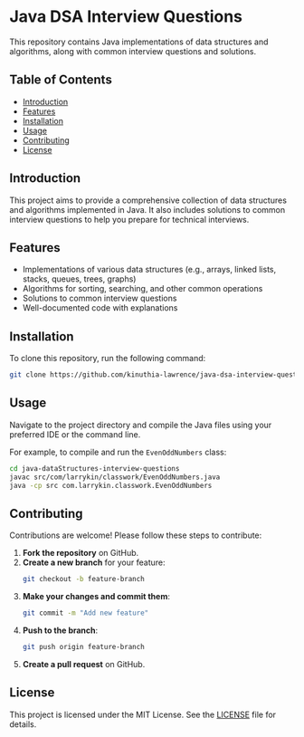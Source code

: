 # Java DSA Interview Questions

This repository contains Java implementations of data structures and algorithms, along with common interview questions and solutions.

## Table of Contents

- [Introduction](#introduction)
- [Features](#features)
- [Installation](#installation)
- [Usage](#usage)
- [Contributing](#contributing)
- [License](#license)

## Introduction

This project aims to provide a comprehensive collection of data structures and algorithms implemented in Java. It also includes solutions to common interview questions to help you prepare for technical interviews.

## Features

- Implementations of various data structures (e.g., arrays, linked lists, stacks, queues, trees, graphs)
- Algorithms for sorting, searching, and other common operations
- Solutions to common interview questions
- Well-documented code with explanations

## Installation

To clone this repository, run the following command:

```sh
git clone https://github.com/kinuthia-lawrence/java-dsa-interview-questions.git
```

## Usage

Navigate to the project directory and compile the Java files using your preferred IDE or the command line.

For example, to compile and run the `EvenOddNumbers` class:

```sh
cd java-dataStructures-interview-questions
javac src/com/larrykin/classwork/EvenOddNumbers.java
java -cp src com.larrykin.classwork.EvenOddNumbers
```

## Contributing

Contributions are welcome! Please follow these steps to contribute:

1. **Fork the repository** on GitHub.
2. **Create a new branch** for your feature:
   ```sh
   git checkout -b feature-branch
   ```
3. **Make your changes and commit them**:
   ```sh
   git commit -m "Add new feature"
   ```
4. **Push to the branch**:
   ```sh
   git push origin feature-branch
   ```
5. **Create a pull request** on GitHub.

## License

This project is licensed under the MIT License. See the [LICENSE](LICENSE) file for details.

